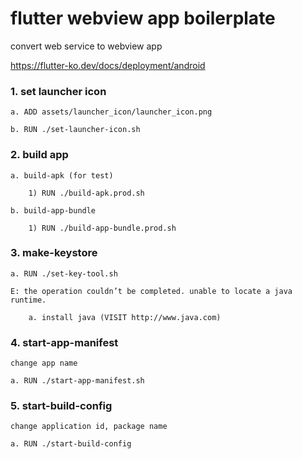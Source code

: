 # flutter webview app boilerplate

convert web service to webview app

https://flutter-ko.dev/docs/deployment/android

### 1. set launcher icon

    a. ADD assets/launcher_icon/launcher_icon.png

    b. RUN ./set-launcher-icon.sh

### 2. build app

    a. build-apk (for test)

        1) RUN ./build-apk.prod.sh

    b. build-app-bundle

        1) RUN ./build-app-bundle.prod.sh

### 3. make-keystore

    a. RUN ./set-key-tool.sh

    E: the operation couldn’t be completed. unable to locate a java runtime.

        a. install java (VISIT http://www.java.com)

### 4. start-app-manifest

    change app name

    a. RUN ./start-app-manifest.sh

### 5. start-build-config

    change application id, package name

    a. RUN ./start-build-config
